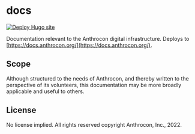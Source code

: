 # docs

[![Deploy Hugo site](https://github.com/Anthrocon/docs/actions/workflows/deploy.yaml/badge.svg)](https://github.com/Anthrocon/docs/actions/workflows/deploy.yaml)

Documentation relevant to the Anthrocon digital infrastructure. Deploys to [https://docs.anthrocon.org/](https://docs.anthrocon.org/).

## Scope

Although structured to the needs of Anthrocon, and thereby written to the perspective of its volunteers, this documentation may be more broadly applicable and useful to others.

## License

No license implied. All rights reserved copyright Anthrocon, Inc., 2022.
